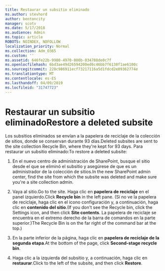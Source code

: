```yaml
---
title: Restaurar un subsitio eliminado
ms.author: stevhord
author: bentoncity
manager: scotv
ms.date: 5/17/2018
ms.audience: Admin
ms.topic: article
ROBOTS: NOINDEX, NOFOLLOW
localization_priority: Normal
ms.collection: Adm_O365
ms.custom: ''
ms.assetid: 646fe22b-9980-4970-800b-034788de0c7f
ms.openlocfilehash: 6bd3ae49d26594200ed6c46bb7f6138f1ae6100c
ms.sourcegitcommit: 228c986911ecf73217116a5d1fdcd2e89362774e
ms.translationtype: MT
ms.contentlocale: es-ES
ms.lasthandoff: 04/09/2019
ms.locfileid: "31747723"
---
```

# <a name="restore-a-deleted-subsite"></a><span data-ttu-id="d3f38-102">Restaurar un subsitio eliminado</span><span class="sxs-lookup"><span data-stu-id="d3f38-102">Restore a deleted subsite</span></span>

<span data-ttu-id="d3f38-103">Los subsitios eliminados se envían a la papelera de reciclaje de la colección de sitios, donde se conservan durante 93 días.</span><span class="sxs-lookup"><span data-stu-id="d3f38-103">Deleted subsites are sent to the site collection Recycle Bin, where they're kept for 93 days.</span></span> <span data-ttu-id="d3f38-104">Para restaurar un subsitio eliminado:</span><span class="sxs-lookup"><span data-stu-id="d3f38-104">To restore a deleted subsite:</span></span>
  
1. <span data-ttu-id="d3f38-105">En el nuevo centro de administración de SharePoint, busque el sitio desde el que se eliminó el subsitio y asegúrese de que es un administrador de la colección de sitios.</span><span class="sxs-lookup"><span data-stu-id="d3f38-105">In the new SharePoint admin center, find the site from which the subsite was deleted and make sure you're a site collection admin.</span></span> 
    
2. <span data-ttu-id="d3f38-106">Vaya al sitio.</span><span class="sxs-lookup"><span data-stu-id="d3f38-106">Go to the site.</span></span> <span data-ttu-id="d3f38-107">Haga clic en **papelera de reciclaje** en el panel izquierdo.</span><span class="sxs-lookup"><span data-stu-id="d3f38-107">Click **Recycle bin** in the left pane.</span></span> <span data-ttu-id="d3f38-108">(Si no ve la papelera de reciclaje, haga clic en el icono configuración y, a continuación, haga clic en **contenido del sitio**.</span><span class="sxs-lookup"><span data-stu-id="d3f38-108">(If you don't see the Recycle bin, click the Settings icon, and then click **Site contents**.</span></span> <span data-ttu-id="d3f38-109">La papelera de reciclaje se encuentra en el extremo derecho de la barra de comandos en la parte superior.)</span><span class="sxs-lookup"><span data-stu-id="d3f38-109">The Recycle Bin is on the far right of the command bar at the top.)</span></span>
    
3. <span data-ttu-id="d3f38-110">En la parte inferior de la página, haga clic en **papelera de reciclaje de la segunda etapa**.</span><span class="sxs-lookup"><span data-stu-id="d3f38-110">At the bottom of the page, click **Second-stage recycle bin**.</span></span>
    
4. <span data-ttu-id="d3f38-111">Haga clic a la izquierda del subsitio y, a continuación, haga clic en **restaurar**.</span><span class="sxs-lookup"><span data-stu-id="d3f38-111">Click to the left of the subsite, and then click **Restore**.</span></span>
    

